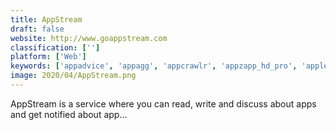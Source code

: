 ```yaml
---
title: AppStream
draft: false 
website: http://www.goappstream.com
classification: ['']
platform: ['Web']
keywords: ['appadvice', 'appagg', 'appcrawlr', 'appzapp_hd_pro', 'apple_sliced', 'appszito', 'appvers', 'aptoide', 'bing', 'fossdroid', 'getapp', 'jazzmyapp', 'magicube', 'putty', 'softpedia', 'startpage', 'wiseapp', 'scoop']
image: 2020/04/AppStream.png
---
```

AppStream is a service where you can read, write and discuss about apps and get notified about app...